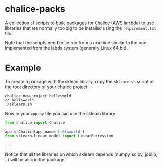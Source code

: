 # chalice-packs

A collection of scripts to build packages for <a href="https://github.com/aws/chalice">Chalice</a> (AWS lambda) to use libraries that are normally too big to be installed using the `requirement.txt` file.

Note that the scripts need to be run from a machine similar to the one implemented from the labda system (generally Linux 64 bit).

# Example

To create a package with the sklean library, copy the `sklearn.sh` script in the root directory of your chalice project:

```
chalice new-project helloworld
cd helloworld
./sklearn.sh
```

Now in your `app.py` file you can use the sklearn library:

```python
from chalice import Chalice

app = Chalice(app_name='helloworld')
from sklearn.linear_model import LinearRegression

...
```

Notice that all the libraries on which sklearn depends (numpy, scipy, joblib, ..) will be also in the package.
